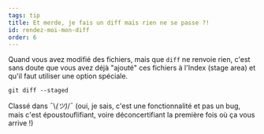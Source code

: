 ```yaml
---
tags: tip
title: Et merde, je fais un diff mais rien ne se passe ?!
id: rendez-moi-mon-diff
order: 6
---
```


Quand vous avez modifié des fichiers, mais que `diff` ne renvoie rien, c'est sans doute que vous avez déjà "ajouté" ces fichiers à l'Index (stage area) et qu'il faut utiliser une option spéciale.

```git
git diff --staged
```

Classé dans &macr;\\_(ツ)_/&macr; (oui, je sais, c'est une fonctionnalité et pas un bug, mais c'est époustouflifiant, voire déconcertifiant la première fois où ça vous arrive !)
